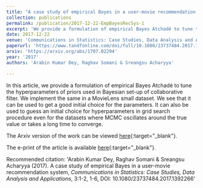```yaml
---
title: "A case study of empirical Bayes in a user-movie recommendation system"
collection: publications
permalink: /publication/2017-12-22-EmpBayesRecSys-1
excerpt: 'We provide a formulation of empirical Bayes Atchadé to tune the hyperparameters of priors used in Bayesian set-up of collaborative filter.'
date: 2017-12-22
venue: 'Communications in Statistics: Case Studies, Data Analysis and Applications Volume 3, 2017 - Issue 1-2'
paperurl: 'https://www.tandfonline.com/doi/full/10.1080/23737484.2017.1392266'
arxiv: 'https://arxiv.org/abs/1707.02294'
year: '2017'
authors: 'Arabin Kumar Dey, Raghav Somani & Sreangsu Acharyya'

---
```

In this article, we provide a formulation of empirical Bayes Atchadé to tune the hyperparameters of priors used in Bayesian set-up of collaborative filter. We implement the same in a MovieLens small dataset. We see that it can be used to get a good initial choice for the parameters. It can also be used to guess an initial choice for hyperparameters in grid search procedure even for the datasets where MCMC oscillates around the true value or takes a long time to converge.

The Arxiv version of the work can be viewed [here](https://arxiv.org/pdf/1707.02294.pdf){:target="_blank"}.

The e-print of the article is available [here](http://www.tandfonline.com/eprint/P63VhqP5wpNJjqqTe9V3/full){:target="_blank"}.

Recommended citation: 'Arabin Kumar Dey, Raghav Somani & Sreangsu Acharyya (2017). A case study of empirical Bayes in a user-movie recommendation system, <i>Communications in Statistics: Case Studies, Data Analysis and Applications</i>, 3:1-2, 1-6, DOI: 10.1080/23737484.2017.1392266'